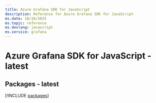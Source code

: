 ```yaml
---
title: Azure Grafana SDK for JavaScript
description: Reference for Azure Grafana SDK for JavaScript
ms.date: 10/16/2025
ms.topic: reference
ms.devlang: javascript
ms.service: grafana
---
```

# Azure Grafana SDK for JavaScript - latest
## Packages - latest
[!INCLUDE [packages](grafana-index.md)]